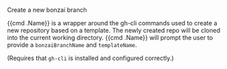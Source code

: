 Create a new bonzai branch

{{cmd .Name}} is a wrapper around the gh-cli commands used to create a new repository based on a template. The newly created repo will be cloned into the current working directory. {{cmd .Name}} will prompt the user to provide a `bonzaiBranchName` and `templateName`.

(Requires that `gh-cli` is installed and configured correctly.)
